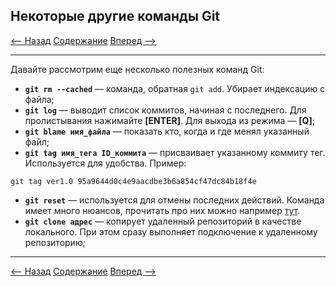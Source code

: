 ## Некоторые другие команды Git

[<-- Назад](./10_Branches.md)
[Содержание](./readme.md)
[Вперед -->](./12_VSC.md)

---

Давайте рассмотрим еще несколько полезных команд Git:

* **`git rm --cached`** — команда, обратная `git add`. Убирает индексацию с файла;
* **`git log`** — выводит список коммитов, начиная с последнего. Для пролистывания нажимайте **[ENTER]**. Для выхода из режима — **[Q]**;
* **`git blame имя_файла`** — показать кто, когда и где менял указанный файл;
* **`git tag имя_тега ID_коммита`** — присваивает указанному коммиту тег. Используется для удобства. Пример: 
```
git tag ver1.0 95a9644d0c4e9aacdbe3b6a854cf47dc84b18f4e
```
* **`git reset`** — используется для отмены последних действий. Команда имеет много нюансов, прочитать про них можно например [тут](https://www.atlassian.com/ru/git/tutorials/undoing-changes/git-reset).
* **`git clone адрес`** — копирует удаленный репозиторий в качестве локального. При этом сразу выполняет подключение к удаленному репозиторию;


---
[<-- Назад](./10_Branches.md)
[Содержание](./readme.md)
[Вперед -->](./12_VSC.md)